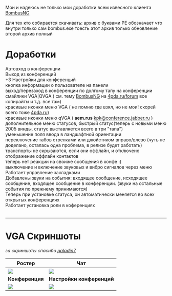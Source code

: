 Мои и надеюсь не только мои доработки всем извесного клиента [BombusNG](http://bombus-im.org/wiki/bombus/pocketpc)

Для тех кто собирается скачивать:
архив с буквами PE обозначает что внутри только сам bombus.exe тоесть этот архив только обновление
второй архив полный

# Доработки #

Автовход в конференции <br>
Выход из конференций <br>
+3 Настройки для конференций <br>
кнопка информации о пользователе на панели <br>
выход/перезаход в конференции по долгому тапу на конференции <br>
смайлики VGA|QVGA ( см. тему <a href='http://bombus-im.org/wiki/bombus/pocketpc'>BombusNG</a> на <a href='http://4pda.ru/forum/index.php?showtopic=35686'>4pda.ru/forum</a> все копирайты и т.д. все там) <br>
красивые иконки меню VGA ( не помню где взял, но не мои! скорей всего тоже <a href='http://4pda.ru/'>4pda.ru</a>) <br>
красивые иконки меню qVGA ( <b>aem.rus</b> kpk@conference.jabber.ru ) <br>
дополнительное меню статусов, быстрый статус(теперь с новыми меню 2005 винды, статус выставляется всего в три "тапа") <br>
уменьшение поля ввода в ландшафтной ориентации <br>
переключение табов стрелками или джойстиком вправо/влево (чуть не доделано, осталась одна проблема, в релизе будет работать) <br>
транспорты не скрываются, если они оффлайн, и отключено отображение оффлайн контактов <br>
теперь нет реакции на своиже сообщения в конфе :) <br>
выключение и включение звуковых и вибро сигналов через меню <br>
Работает управление закладками <br>
Добавлены звуки на события: входящее сообщение, исходящее сообщение, входящее сообщение в конференции. (звуки на остальные события по прежнему принимаются)  <br>
Теперь при установке статуса, он автоматически меняется во всех открытых конференциях <br>
Работает установка роли в коференциях<br>
<br>
<hr />
<h1>VGA Скриншоты</h1>
<table><thead><th> <b>Ростер</b> </th><th> <b>Чат</b> </th></thead><tbody>
<tr><td> <img src='http://ngufo.googlecode.com/files/src_roster.png' /> </td><td> <img src='http://ngufo.googlecode.com/files/src_chat.png' /> </td></tr>
<tr><td> <b>Конференция</b> </td><td> <b>Настройки конференций</b> </td></tr>
<tr><td> <img src='http://ngufo.googlecode.com/files/src_muc.png' /> </td><td> <img src='http://ngufo.googlecode.com/files/src_config_muc.png' /> </td></tr>
<i>за скриншоты спасибо <a href='http://4pda.ru/forum/index.php?s=9d9be8b3edfdb155abb7476fd16c01b4&showuser=54309'>paladin7</a></i>
